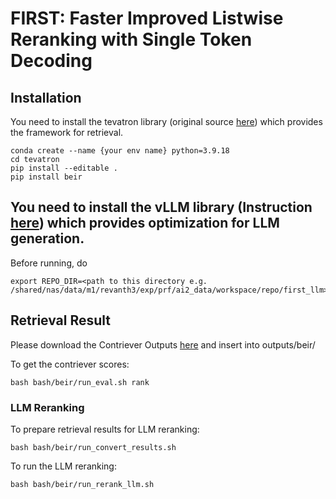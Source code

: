 # FIRST: Faster Improved Listwise Reranking with Single Token Decoding


## Installation

You need to install the tevatron library (original source [here](https://github.com/texttron/tevatron)) which provides the framework for retrieval.

```
conda create --name {your env name} python=3.9.18
cd tevatron
pip install --editable .
pip install beir
```
## You need to install the vLLM library (Instruction [here](https://docs.vllm.ai/en/latest/getting_started/installation.html)) which provides optimization for LLM generation.

Before running, do
```
export REPO_DIR=<path to this directory e.g. /shared/nas/data/m1/revanth3/exp/prf/ai2_data/workspace/repo/first_llm>
```

## Retrieval Result

Please download the Contriever Outputs [here](https://drive.google.com/drive/folders/1eMiqwiTVwJy_Zcss7LQF9hQ1aeTFMZUm?usp=sharing) and insert into outputs/beir/

To get the contriever scores:
```
bash bash/beir/run_eval.sh rank
```

### LLM Reranking

To prepare retrieval results for LLM reranking:

```
bash bash/beir/run_convert_results.sh
```

To run the LLM reranking:

```
bash bash/beir/run_rerank_llm.sh
```
